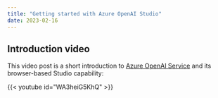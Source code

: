```yaml
---
title: "Getting started with Azure OpenAI Studio"
date: 2023-02-16
---
```

## Introduction video

This video post is a short introduction to [Azure OpenAI Service](https://azure.microsoft.com/en-us/products/cognitive-services/openai-service/) and its browser-based Studio capability:

{{< youtube id="WA3heiG5KhQ" >}}
